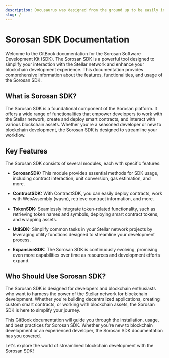 ```yaml
---
description: Docusaurus was designed from the ground up to be easily installed and used to get your website up and running quickly.
slug: /
---
```


# Sorosan SDK Documentation

Welcome to the GitBook documentation for the Sorosan Software Development Kit (SDK). The Sorosan SDK is a powerful tool designed to simplify your interaction with the Stellar network and enhance your blockchain development experience. This documentation provides comprehensive information about the features, functionalities, and usage of the Sorosan SDK.

## What is Sorosan SDK?

The Sorosan SDK is a foundational component of the Sorosan platform. It offers a wide range of functionalities that empower developers to work with the Stellar network, create and deploy smart contracts, and interact with various blockchain assets. Whether you're a seasoned developer or new to blockchain development, the Sorosan SDK is designed to streamline your workflow.

## Key Features

The Sorosan SDK consists of several modules, each with specific features:

- **SorosanSDK:** This module provides essential methods for SDK usage, including contract interaction, unit conversion, gas estimation, and more.

- **ContractSDK:** With ContractSDK, you can easily deploy contracts, work with WebAssembly (wasm), retrieve contract information, and more.

- **TokenSDK:** Seamlessly integrate token-related functionality, such as retrieving token names and symbols, deploying smart contract tokens, and wrapping assets.

- **UtilSDK:** Simplify common tasks in your Stellar network projects by leveraging utility functions designed to streamline your development process.

- **ExpansiveSDK:** The Sorosan SDK is continuously evolving, promising even more capabilities over time as resources and development efforts expand.

## Who Should Use Sorosan SDK?

The Sorosan SDK is designed for developers and blockchain enthusiasts who want to harness the power of the Stellar network for blockchain development. Whether you're building decentralized applications, creating custom smart contracts, or working with blockchain assets, the Sorosan SDK is here to simplify your journey.

This GitBook documentation will guide you through the installation, usage, and best practices for Sorosan SDK. Whether you're new to blockchain development or an experienced developer, the Sorosan SDK documentation has you covered.

Let's explore the world of streamlined blockchain development with the Sorosan SDK!
